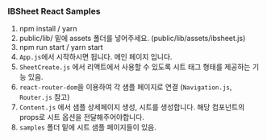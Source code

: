 ### IBSheet React Samples

1. npm install / yarn
2. public/lib/ 밑에 assets 폴더를 넣어주세요. (public/lib/assets/ibsheet.js)
3. npm run start / yarn start
4. `App.js`에서 시작하시면 됩니다. 메인 페이지 입니다.
5. `SheetCreate.js` 에서 리액트에서 사용할 수 있도록 시트 태그 형태를 제공하는 기능 있음.
6. `react-router-dom`을 이용하여 각 샘플 페이지로 연결 (`Navigation.js`, `Router.js` 참고)
7. `Content.js` 에서 샘플 상세페이지 생성, 시트를 생성합니다. 해당 컴포넌트의props로 시트 옵션을 전달해주어야합니다.
8. `samples` 폴더 밑에 시트 샘플 페이지들이 있음.